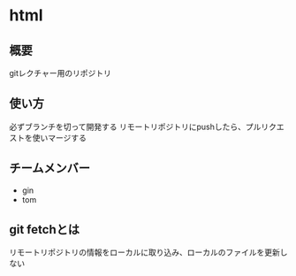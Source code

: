 # html

## 概要
gitレクチャー用のリポジトリ

## 使い方
必ずブランチを切って開発する
リモートリポジトリにpushしたら、プルリクエストを使いマージする

## チームメンバー
* gin
* tom

## git fetchとは
リモートリポジトリの情報をローカルに取り込み、ローカルのファイルを更新しない
